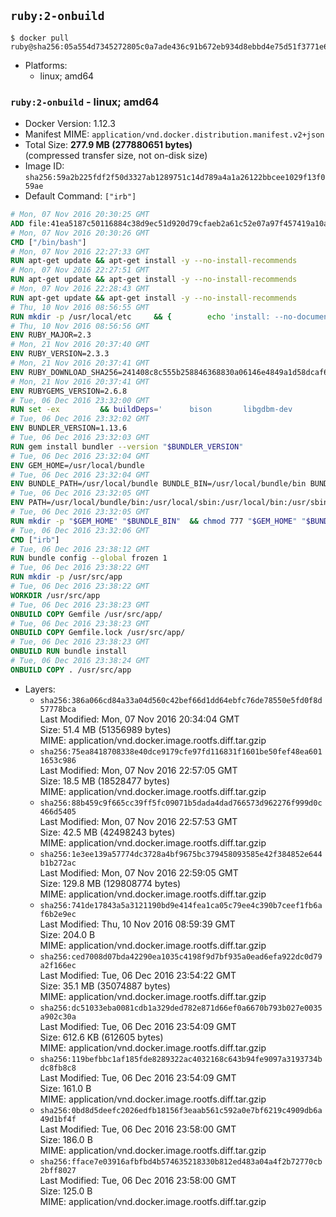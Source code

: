 ## `ruby:2-onbuild`

```console
$ docker pull ruby@sha256:05a554d7345272805c0a7ade436c91b672eb934d8ebbd4e75d51f3771e6de660
```

-	Platforms:
	-	linux; amd64

### `ruby:2-onbuild` - linux; amd64

-	Docker Version: 1.12.3
-	Manifest MIME: `application/vnd.docker.distribution.manifest.v2+json`
-	Total Size: **277.9 MB (277880651 bytes)**  
	(compressed transfer size, not on-disk size)
-	Image ID: `sha256:59a2b225fdf2f50d3327ab1289751c14d789a4a1a26122bbcee1029f13f059ae`
-	Default Command: `["irb"]`

```dockerfile
# Mon, 07 Nov 2016 20:30:25 GMT
ADD file:41ea5187c50116884c38d9ec51d920d79cfaeb2a61c52e07a97f457419a10a4f in / 
# Mon, 07 Nov 2016 20:30:26 GMT
CMD ["/bin/bash"]
# Mon, 07 Nov 2016 22:27:33 GMT
RUN apt-get update && apt-get install -y --no-install-recommends 		ca-certificates 		curl 		wget 	&& rm -rf /var/lib/apt/lists/*
# Mon, 07 Nov 2016 22:27:51 GMT
RUN apt-get update && apt-get install -y --no-install-recommends 		bzr 		git 		mercurial 		openssh-client 		subversion 				procps 	&& rm -rf /var/lib/apt/lists/*
# Mon, 07 Nov 2016 22:28:43 GMT
RUN apt-get update && apt-get install -y --no-install-recommends 		autoconf 		automake 		bzip2 		file 		g++ 		gcc 		imagemagick 		libbz2-dev 		libc6-dev 		libcurl4-openssl-dev 		libdb-dev 		libevent-dev 		libffi-dev 		libgdbm-dev 		libgeoip-dev 		libglib2.0-dev 		libjpeg-dev 		libkrb5-dev 		liblzma-dev 		libmagickcore-dev 		libmagickwand-dev 		libmysqlclient-dev 		libncurses-dev 		libpng-dev 		libpq-dev 		libreadline-dev 		libsqlite3-dev 		libssl-dev 		libtool 		libwebp-dev 		libxml2-dev 		libxslt-dev 		libyaml-dev 		make 		patch 		xz-utils 		zlib1g-dev 	&& rm -rf /var/lib/apt/lists/*
# Thu, 10 Nov 2016 08:56:55 GMT
RUN mkdir -p /usr/local/etc 	&& { 		echo 'install: --no-document'; 		echo 'update: --no-document'; 	} >> /usr/local/etc/gemrc
# Thu, 10 Nov 2016 08:56:56 GMT
ENV RUBY_MAJOR=2.3
# Mon, 21 Nov 2016 20:37:40 GMT
ENV RUBY_VERSION=2.3.3
# Mon, 21 Nov 2016 20:37:41 GMT
ENV RUBY_DOWNLOAD_SHA256=241408c8c555b258846368830a06146e4849a1d58dcaf6b14a3b6a73058115b7
# Mon, 21 Nov 2016 20:37:41 GMT
ENV RUBYGEMS_VERSION=2.6.8
# Tue, 06 Dec 2016 23:32:00 GMT
RUN set -ex 		&& buildDeps=' 		bison 		libgdbm-dev 		ruby 	' 	&& apt-get update 	&& apt-get install -y --no-install-recommends $buildDeps 	&& rm -rf /var/lib/apt/lists/* 		&& wget -O ruby.tar.gz "https://cache.ruby-lang.org/pub/ruby/${RUBY_MAJOR%-rc}/ruby-$RUBY_VERSION.tar.gz" 	&& echo "$RUBY_DOWNLOAD_SHA256 *ruby.tar.gz" | sha256sum -c - 		&& mkdir -p /usr/src/ruby 	&& tar -xzf ruby.tar.gz -C /usr/src/ruby --strip-components=1 	&& rm ruby.tar.gz 		&& cd /usr/src/ruby 		&& { 		echo '#define ENABLE_PATH_CHECK 0'; 		echo; 		cat file.c; 	} > file.c.new 	&& mv file.c.new file.c 		&& autoconf 	&& ./configure --disable-install-doc --enable-shared 	&& make -j"$(nproc)" 	&& make install 		&& apt-get purge -y --auto-remove $buildDeps 	&& cd / 	&& rm -r /usr/src/ruby 		&& gem update --system "$RUBYGEMS_VERSION"
# Tue, 06 Dec 2016 23:32:02 GMT
ENV BUNDLER_VERSION=1.13.6
# Tue, 06 Dec 2016 23:32:03 GMT
RUN gem install bundler --version "$BUNDLER_VERSION"
# Tue, 06 Dec 2016 23:32:04 GMT
ENV GEM_HOME=/usr/local/bundle
# Tue, 06 Dec 2016 23:32:04 GMT
ENV BUNDLE_PATH=/usr/local/bundle BUNDLE_BIN=/usr/local/bundle/bin BUNDLE_SILENCE_ROOT_WARNING=1 BUNDLE_APP_CONFIG=/usr/local/bundle
# Tue, 06 Dec 2016 23:32:05 GMT
ENV PATH=/usr/local/bundle/bin:/usr/local/sbin:/usr/local/bin:/usr/sbin:/usr/bin:/sbin:/bin
# Tue, 06 Dec 2016 23:32:05 GMT
RUN mkdir -p "$GEM_HOME" "$BUNDLE_BIN" 	&& chmod 777 "$GEM_HOME" "$BUNDLE_BIN"
# Tue, 06 Dec 2016 23:32:06 GMT
CMD ["irb"]
# Tue, 06 Dec 2016 23:38:12 GMT
RUN bundle config --global frozen 1
# Tue, 06 Dec 2016 23:38:22 GMT
RUN mkdir -p /usr/src/app
# Tue, 06 Dec 2016 23:38:22 GMT
WORKDIR /usr/src/app
# Tue, 06 Dec 2016 23:38:23 GMT
ONBUILD COPY Gemfile /usr/src/app/
# Tue, 06 Dec 2016 23:38:23 GMT
ONBUILD COPY Gemfile.lock /usr/src/app/
# Tue, 06 Dec 2016 23:38:23 GMT
ONBUILD RUN bundle install
# Tue, 06 Dec 2016 23:38:24 GMT
ONBUILD COPY . /usr/src/app
```

-	Layers:
	-	`sha256:386a066cd84a33a04d560c42bef66d1dd64ebfc76de78550e5fd0f8d57778bca`  
		Last Modified: Mon, 07 Nov 2016 20:34:04 GMT  
		Size: 51.4 MB (51356989 bytes)  
		MIME: application/vnd.docker.image.rootfs.diff.tar.gzip
	-	`sha256:75ea8418708338e40dce9179cfe97fd116831f1601be50fef48ea6011653c986`  
		Last Modified: Mon, 07 Nov 2016 22:57:05 GMT  
		Size: 18.5 MB (18528477 bytes)  
		MIME: application/vnd.docker.image.rootfs.diff.tar.gzip
	-	`sha256:88b459c9f665cc39ff5fc09071b5dada4dad766573d962276f999d0c466d5405`  
		Last Modified: Mon, 07 Nov 2016 22:57:53 GMT  
		Size: 42.5 MB (42498243 bytes)  
		MIME: application/vnd.docker.image.rootfs.diff.tar.gzip
	-	`sha256:1e3ee139a57774dc3728a4bf9675bc379458093585e42f384852e644b1b272ac`  
		Last Modified: Mon, 07 Nov 2016 22:59:05 GMT  
		Size: 129.8 MB (129808774 bytes)  
		MIME: application/vnd.docker.image.rootfs.diff.tar.gzip
	-	`sha256:741de17843a5a3121190bd9e414fea1ca05c79ee4c390b7ceef1fb6af6b2e9ec`  
		Last Modified: Thu, 10 Nov 2016 08:59:39 GMT  
		Size: 204.0 B  
		MIME: application/vnd.docker.image.rootfs.diff.tar.gzip
	-	`sha256:ced7008d07bda42290ea1035c4198f9d7bf935a0ead6efa922dc0d79a2f166ec`  
		Last Modified: Tue, 06 Dec 2016 23:54:22 GMT  
		Size: 35.1 MB (35074887 bytes)  
		MIME: application/vnd.docker.image.rootfs.diff.tar.gzip
	-	`sha256:dc51033eba0081cdb1a329ded782e871d66ef0a6670b793b027e0035a902c30a`  
		Last Modified: Tue, 06 Dec 2016 23:54:09 GMT  
		Size: 612.6 KB (612605 bytes)  
		MIME: application/vnd.docker.image.rootfs.diff.tar.gzip
	-	`sha256:119befbbc1af185fde8289322ac4032168c643b94fe9097a3193734bdc8fb8c8`  
		Last Modified: Tue, 06 Dec 2016 23:54:09 GMT  
		Size: 161.0 B  
		MIME: application/vnd.docker.image.rootfs.diff.tar.gzip
	-	`sha256:0bd8d5deefc2026edfb18156f3eaab561c592a0e7bf6219c4909db6a49d1bf4f`  
		Last Modified: Tue, 06 Dec 2016 23:58:00 GMT  
		Size: 186.0 B  
		MIME: application/vnd.docker.image.rootfs.diff.tar.gzip
	-	`sha256:fface7e03916afbfbd4b574635218330b812ed483a04a4f2b72770cb2bff8027`  
		Last Modified: Tue, 06 Dec 2016 23:58:00 GMT  
		Size: 125.0 B  
		MIME: application/vnd.docker.image.rootfs.diff.tar.gzip
